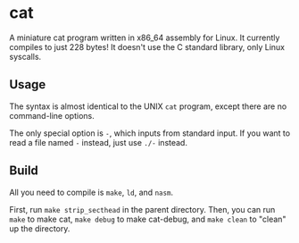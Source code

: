 # cat
A miniature cat program written in x86_64 assembly for Linux. It currently compiles to just 228 bytes!
It doesn't use the C standard library, only Linux syscalls.

## Usage
The syntax is almost identical to the UNIX `cat` program, except there are no command-line options.

The only special option is `-`, which inputs from standard input.
If you want to read a file named `-` instead, just use `./-` instead.

## Build
All you need to compile is `make`, `ld`, and `nasm`.

First, run `make strip_secthead` in the parent directory.
Then, you can run `make` to make cat, `make debug` to make cat-debug, and `make clean` to "clean" up the directory.
